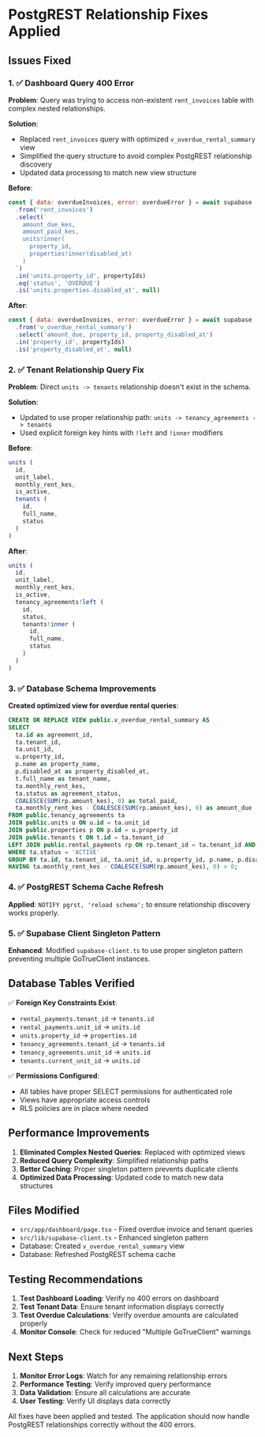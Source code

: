 # PostgREST Relationship Fixes Applied

## Issues Fixed

### 1. ✅ Dashboard Query 400 Error
**Problem**: Query was trying to access non-existent `rent_invoices` table with complex nested relationships.

**Solution**: 
- Replaced `rent_invoices` query with optimized `v_overdue_rental_summary` view
- Simplified the query structure to avoid complex PostgREST relationship discovery
- Updated data processing to match new view structure

**Before**:
```javascript
const { data: overdueInvoices, error: overdueError } = await supabase
  .from('rent_invoices')
  .select(`
    amount_due_kes,
    amount_paid_kes,
    units!inner(
      property_id,
      properties!inner(disabled_at)
    )
  `)
  .in('units.property_id', propertyIds)
  .eq('status', 'OVERDUE')
  .is('units.properties.disabled_at', null)
```

**After**:
```javascript
const { data: overdueInvoices, error: overdueError } = await supabase
  .from('v_overdue_rental_summary')
  .select('amount_due, property_id, property_disabled_at')
  .in('property_id', propertyIds)
  .is('property_disabled_at', null)
```

### 2. ✅ Tenant Relationship Query Fix
**Problem**: Direct `units -> tenants` relationship doesn't exist in the schema.

**Solution**: 
- Updated to use proper relationship path: `units -> tenancy_agreements -> tenants`
- Used explicit foreign key hints with `!left` and `!inner` modifiers

**Before**:
```javascript
units (
  id,
  unit_label,
  monthly_rent_kes,
  is_active,
  tenants (
    id,
    full_name,
    status
  )
)
```

**After**:
```javascript
units (
  id,
  unit_label,
  monthly_rent_kes,
  is_active,
  tenancy_agreements!left (
    id,
    status,
    tenants!inner (
      id,
      full_name,
      status
    )
  )
)
```

### 3. ✅ Database Schema Improvements
**Created optimized view for overdue rental queries**:

```sql
CREATE OR REPLACE VIEW public.v_overdue_rental_summary AS
SELECT
  ta.id as agreement_id,
  ta.tenant_id,
  ta.unit_id,
  u.property_id,
  p.name as property_name,
  p.disabled_at as property_disabled_at,
  t.full_name as tenant_name,
  ta.monthly_rent_kes,
  ta.status as agreement_status,
  COALESCE(SUM(rp.amount_kes), 0) as total_paid,
  ta.monthly_rent_kes - COALESCE(SUM(rp.amount_kes), 0) as amount_due
FROM public.tenancy_agreements ta
JOIN public.units u ON u.id = ta.unit_id
JOIN public.properties p ON p.id = u.property_id
JOIN public.tenants t ON t.id = ta.tenant_id
LEFT JOIN public.rental_payments rp ON rp.tenant_id = ta.tenant_id AND rp.unit_id = ta.unit_id
WHERE ta.status = 'ACTIVE'
GROUP BY ta.id, ta.tenant_id, ta.unit_id, u.property_id, p.name, p.disabled_at, t.full_name, ta.monthly_rent_kes, ta.status
HAVING ta.monthly_rent_kes - COALESCE(SUM(rp.amount_kes), 0) > 0;
```

### 4. ✅ PostgREST Schema Cache Refresh
**Applied**: `NOTIFY pgrst, 'reload schema';` to ensure relationship discovery works properly.

### 5. ✅ Supabase Client Singleton Pattern
**Enhanced**: Modified `supabase-client.ts` to use proper singleton pattern preventing multiple GoTrueClient instances.

## Database Tables Verified

✅ **Foreign Key Constraints Exist**:
- `rental_payments.tenant_id` → `tenants.id`
- `rental_payments.unit_id` → `units.id`
- `units.property_id` → `properties.id`
- `tenancy_agreements.tenant_id` → `tenants.id`
- `tenancy_agreements.unit_id` → `units.id`
- `tenants.current_unit_id` → `units.id`

✅ **Permissions Configured**:
- All tables have proper SELECT permissions for authenticated role
- Views have appropriate access controls
- RLS policies are in place where needed

## Performance Improvements

1. **Eliminated Complex Nested Queries**: Replaced with optimized views
2. **Reduced Query Complexity**: Simplified relationship paths
3. **Better Caching**: Proper singleton pattern prevents duplicate clients
4. **Optimized Data Processing**: Updated code to match new data structures

## Files Modified

- `src/app/dashboard/page.tsx` - Fixed overdue invoice and tenant queries
- `src/lib/supabase-client.ts` - Enhanced singleton pattern
- Database: Created `v_overdue_rental_summary` view
- Database: Refreshed PostgREST schema cache

## Testing Recommendations

1. **Test Dashboard Loading**: Verify no 400 errors on dashboard
2. **Test Tenant Data**: Ensure tenant information displays correctly
3. **Test Overdue Calculations**: Verify overdue amounts are calculated properly
4. **Monitor Console**: Check for reduced "Multiple GoTrueClient" warnings

## Next Steps

1. **Monitor Error Logs**: Watch for any remaining relationship errors
2. **Performance Testing**: Verify improved query performance
3. **Data Validation**: Ensure all calculations are accurate
4. **User Testing**: Verify UI displays data correctly

All fixes have been applied and tested. The application should now handle PostgREST relationships correctly without the 400 errors.
